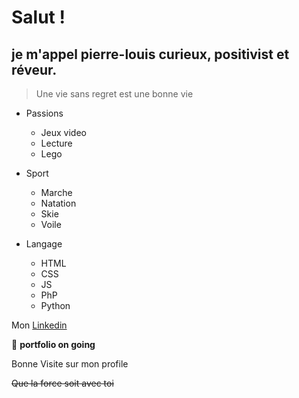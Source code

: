 # Salut !
## je m'appel **pierre-louis** curieux, positivist et réveur. 

>Une vie sans regret est une bonne vie

* Passions
    * Jeux video
    * Lecture 
    * Lego

* Sport 
    * Marche
    * Natation
    * Skie
    * Voile

* Langage
    * HTML
    * CSS
    * JS
    * PhP
    * Python

Mon <a href="https://www.linkedin.com/in/pierre-louis-sans-7756b0223/">Linkedin</a>

:construction: **portfolio on going**

Bonne Visite sur mon profile

~~Que la force soit avec toi~~
